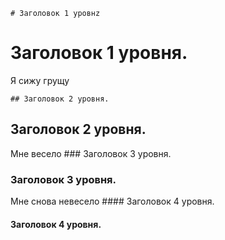 
	# Заголовок 1 уровнz
# Заголовок 1 уровня.
Я сижу грущу

	## Заголовок 2 уровня.
## Заголовок 2 уровня.
Мне весело
	### Заголовок 3 уровня.
### Заголовок 3 уровня.
Мне снова невесело
	#### Заголовок 4 уровня.
#### Заголовок 4 уровня.
